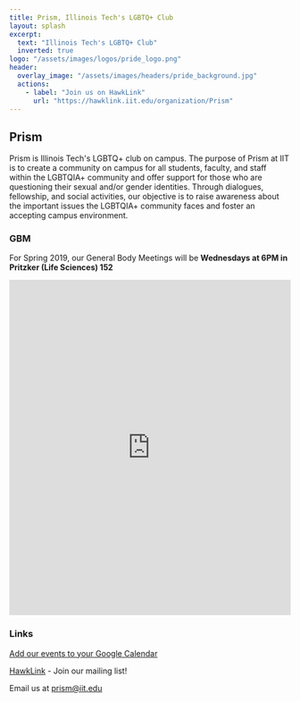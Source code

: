 ```yaml
---
title: Prism, Illinois Tech's LGBTQ+ Club
layout: splash
excerpt: 
  text: "Illinois Tech's LGBTQ+ Club"
  inverted: true
logo: "/assets/images/logos/pride_logo.png"
header:
  overlay_image: "/assets/images/headers/pride_background.jpg"
  actions:
    - label: "Join us on HawkLink"
      url: "https://hawklink.iit.edu/organization/Prism"
---
```


## Prism

Prism is Illinois Tech's LGBTQ+ club on campus. The purpose of Prism at IIT is to create a community on campus for all students, faculty, and staff within the LGBTQIA+ community and offer support for those who are questioning their sexual and/or gender identities. Through dialogues, fellowship, and social activities, our objective is to raise awareness about the important issues the LGBTQIA+ community faces and foster an accepting campus environment.  

### GBM

For Spring 2019, our General Body Meetings will be **Wednesdays at 6PM in Pritzker (Life Sciences) 152**

<iframe src="https://calendar.google.com/calendar/b/0/embed?height=600&amp;wkst=1&amp;bgcolor=%23FFFFFF&amp;src=iit.edu_687jcqqckknee6rg7fcn6n4ess%40group.calendar.google.com&amp;color=%238D6F47&amp;ctz=America%2FChicago" style="border-width:0" width="100%" height="600" frameborder="0" scrolling="no"></iframe>

### Links

[Add our events to your Google Calendar](https://calendar.google.com/calendar/b/0/r?cid=iit.edu_687jcqqckknee6rg7fcn6n4ess@group.calendar.google.com)

[HawkLink](https://hawklink.iit.edu/organization/Prism) - Join our mailing list!

Email us at [prism@iit.edu](mailto:prism@iit.edu)
